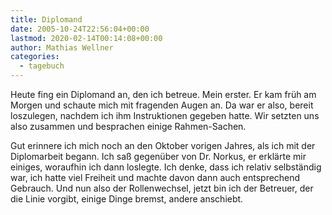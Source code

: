 ```yaml
---
title: Diplomand
date: 2005-10-24T22:56:04+00:00
lastmod: 2020-02-14T00:14:08+00:00
author: Mathias Wellner
categories:
  - tagebuch
---
```

Heute fing ein Diplomand an, den ich betreue. Mein erster. Er kam früh am Morgen und schaute mich mit fragenden Augen an. Da war er also, bereit loszulegen, nachdem ich ihm Instruktionen gegeben hatte. Wir setzten uns also zusammen und besprachen einige Rahmen-Sachen.

Gut erinnere ich mich noch an den Oktober vorigen Jahres, als ich mit der Diplomarbeit begann. Ich saß gegenüber von Dr. Norkus, er erklärte mir einiges, woraufhin ich dann loslegte. Ich denke, dass ich relativ selbständig war, ich hatte viel Freiheit und machte davon dann auch entsprechend Gebrauch. Und nun also der Rollenwechsel, jetzt bin ich der Betreuer, der die Linie vorgibt, einige Dinge bremst, andere anschiebt.